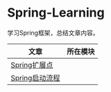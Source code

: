 # Spring-Learning
学习Spring框架，总结文章内容。

| 文章                                                         | 所在模块 |
| ------------------------------------------------------------ | -------- |
| [Spring扩展点](https://mp.weixin.qq.com/s/UNB4Nty-GuXqa448RdtfgQ) |          |
| [Spring启动流程](https://mp.weixin.qq.com/s/3oEcrh7Tu1itFpjp9S14nA) |          |
                                    



